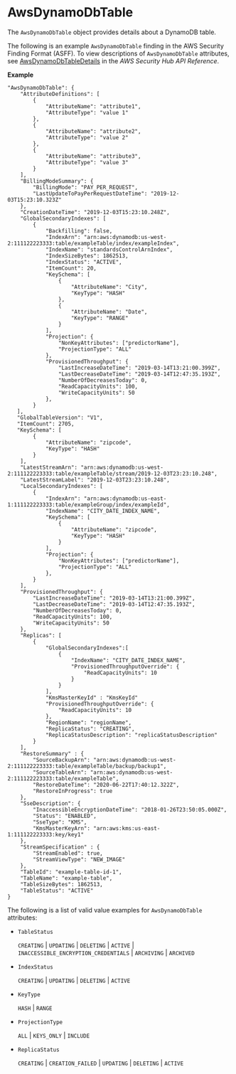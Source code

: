 # AwsDynamoDbTable<a name="asff-resourcedetails-awsdynamodbtable"></a>

The `AwsDynamoDbTable` object provides details about a DynamoDB table\.

The following is an example `AwsDynamoDbTable` finding in the AWS Security Finding Format \(ASFF\)\. To view descriptions of `AwsDynamoDbTable` attributes, see [AwsDynamoDbTableDetails](https://docs.aws.amazon.com/securityhub/1.0/APIReference/API_AwsDynamoDbTableDetails.html) in the *AWS Security Hub API Reference*\.

**Example**

```
"AwsDynamoDbTable": {
    "AttributeDefinitions": [   
        {        
            "AttributeName": "attribute1",
            "AttributeType": "value 1"
        },
        {
            "AttributeName": "attribute2",
            "AttributeType": "value 2"
        },
        {
            "AttributeName": "attribute3",
            "AttributeType": "value 3"
        }
    ],
    "BillingModeSummary": {
        "BillingMode": "PAY_PER_REQUEST",
        "LastUpdateToPayPerRequestDateTime": "2019-12-03T15:23:10.323Z"
    },
    "CreationDateTime": "2019-12-03T15:23:10.248Z",
    "GlobalSecondaryIndexes": [
        {
            "Backfilling": false,
            "IndexArn": "arn:aws:dynamodb:us-west-2:111122223333:table/exampleTable/index/exampleIndex",                
            "IndexName": "standardsControlArnIndex",
            "IndexSizeBytes": 1862513,
            "IndexStatus": "ACTIVE",
            "ItemCount": 20,
            "KeySchema": [
                {
                    "AttributeName": "City",
                    "KeyType": "HASH"
                },     
                {
                    "AttributeName": "Date",
                    "KeyType": "RANGE"
                }
            ],      
            "Projection": {
                "NonKeyAttributes": ["predictorName"],
                "ProjectionType": "ALL"
            },     
            "ProvisionedThroughput": {
                "LastIncreaseDateTime": "2019-03-14T13:21:00.399Z",
                "LastDecreaseDateTime": "2019-03-14T12:47:35.193Z",
                "NumberOfDecreasesToday": 0,
                "ReadCapacityUnits": 100,
                "WriteCapacityUnits": 50
            },
        }
   ],
   "GlobalTableVersion": "V1",
   "ItemCount": 2705,
   "KeySchema": [
        {
            "AttributeName": "zipcode",
            "KeyType": "HASH"
        }
    ],
    "LatestStreamArn": "arn:aws:dynamodb:us-west-2:111122223333:table/exampleTable/stream/2019-12-03T23:23:10.248",
    "LatestStreamLabel": "2019-12-03T23:23:10.248",
    "LocalSecondaryIndexes": [
        {
            "IndexArn": "arn:aws:dynamodb:us-east-1:111122223333:table/exampleGroup/index/exampleId",
            "IndexName": "CITY_DATE_INDEX_NAME",
            "KeySchema": [
                {
                    "AttributeName": "zipcode",
                    "KeyType": "HASH"
                }
            ],
            "Projection": {
                "NonKeyAttributes": ["predictorName"],
                "ProjectionType": "ALL"
            },  
        }
    ],
    "ProvisionedThroughput": {
        "LastIncreaseDateTime": "2019-03-14T13:21:00.399Z",
        "LastDecreaseDateTime": "2019-03-14T12:47:35.193Z",
        "NumberOfDecreasesToday": 0,
        "ReadCapacityUnits": 100,
        "WriteCapacityUnits": 50
    },
    "Replicas": [
        {
            "GlobalSecondaryIndexes":[
                {
                    "IndexName": "CITY_DATE_INDEX_NAME", 
                    "ProvisionedThroughputOverride": {
                        "ReadCapacityUnits": 10
                    }
                }
            ],
            "KmsMasterKeyId" : "KmsKeyId"
            "ProvisionedThroughputOverride": {
                "ReadCapacityUnits": 10
            },
            "RegionName": "regionName",
            "ReplicaStatus": "CREATING",
            "ReplicaStatusDescription": "replicaStatusDescription"
        }
    ],
    "RestoreSummary" : {
        "SourceBackupArn": "arn:aws:dynamodb:us-west-2:111122223333:table/exampleTable/backup/backup1",
        "SourceTableArn": "arn:aws:dynamodb:us-west-2:111122223333:table/exampleTable",
        "RestoreDateTime": "2020-06-22T17:40:12.322Z",
        "RestoreInProgress": true
    },
    "SseDescription": {
        "InaccessibleEncryptionDateTime": "2018-01-26T23:50:05.000Z",
        "Status": "ENABLED",
        "SseType": "KMS",
        "KmsMasterKeyArn": "arn:aws:kms:us-east-1:111122223333:key/key1"
    },
    "StreamSpecification" : {
        "StreamEnabled": true,
        "StreamViewType": "NEW_IMAGE"
    },
    "TableId": "example-table-id-1",
    "TableName": "example-table",
    "TableSizeBytes": 1862513,
    "TableStatus": "ACTIVE"
}
```

The following is a list of valid value examples for `AwsDynamoDbTable` attributes:
+ `TableStatus`

  `CREATING` \| `UPDATING` \| `DELETING` \| `ACTIVE` \| `INACCESSIBLE_ENCRYPTION_CREDENTIALS` \| `ARCHIVING` \| `ARCHIVED`
+ `IndexStatus`

  `CREATING` \| `UPDATING` \| `DELETING` \| `ACTIVE`
+ `KeyType`

  `HASH` \| `RANGE`
+ `ProjectionType`

  `ALL` \| `KEYS_ONLY` \| `INCLUDE`
+ `ReplicaStatus`

  `CREATING` \| `CREATION_FAILED` \| `UPDATING` \| `DELETING` \| `ACTIVE`